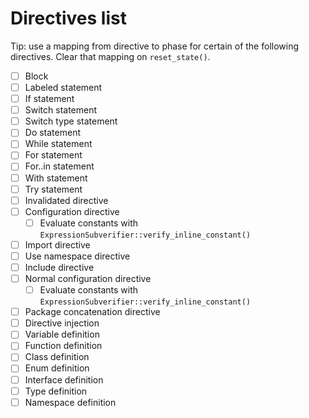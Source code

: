 # Directives list

Tip: use a mapping from directive to phase for certain of the following directives. Clear that mapping on `reset_state()`.

* [ ] Block
* [ ] Labeled statement
* [ ] If statement
* [ ] Switch statement
* [ ] Switch type statement
* [ ] Do statement
* [ ] While statement
* [ ] For statement
* [ ] For..in statement
* [ ] With statement
* [ ] Try statement
* [ ] Invalidated directive
* [ ] Configuration directive
  * [ ] Evaluate constants with `ExpressionSubverifier::verify_inline_constant()`
* [ ] Import directive
* [ ] Use namespace directive
* [ ] Include directive
* [ ] Normal configuration directive
  * [ ] Evaluate constants with `ExpressionSubverifier::verify_inline_constant()`
* [ ] Package concatenation directive
* [ ] Directive injection
* [ ] Variable definition
* [ ] Function definition
* [ ] Class definition
* [ ] Enum definition
* [ ] Interface definition
* [ ] Type definition
* [ ] Namespace definition